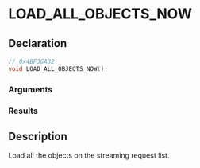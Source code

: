 # LOAD_ALL_OBJECTS_NOW

## Declaration
```cpp
// 0x4BF36A32
void LOAD_ALL_OBJECTS_NOW();
```

### Arguments

### Results

## Description
Load all the objects on the streaming request list.